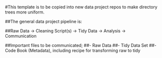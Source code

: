 #This template is to be copied into new data project repos to make directory trees more uniform. 

##The general data project pipeline is:

##Raw Data -> Cleaning Script(s) -> Tidy Data -> Analysis -> Communication

##Important files to be communicated; 
##- Raw Data
##- Tidy Data Set
##- Code Book (Metadata), including recipe for transforming raw to tidy

